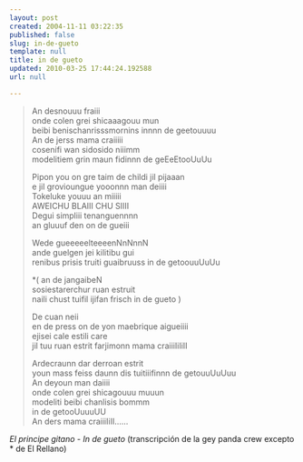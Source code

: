 ```yaml
---
layout: post
created: 2004-11-11 03:22:35
published: false
slug: in-de-gueto
template: null
title: in de gueto
updated: 2010-03-25 17:44:24.192588
url: null

---
```


> An desnouuu fraiii  
> onde colen grei shicaaagouu mun  
> beibi benischanrisssmornins innnn de geetouuuu  
> An de jerss mama craiiiii  
> cosenifi wan sidosido niiimm  
> modelitiem grin maun fidinnn de geEeEtooUuUu  
>
> Pipon you on gre taim de childi jil pijaaan  
> e jil grovioungue yooonnn man deiiii  
> Tokeluke youuu an miiiii  
> AWEICHU BLAIII CHU SIIII  
> Degui simpliii tenanguennnn  
> an gluuuf den on de gueiii  
>
> Wede gueeeeelteeeenNnNnnN  
> ande guelgen jei kilitibu gui  
> renibus prisis truiti guaibruuss in de getoouuUuUu  
>
> *( an de jangaibeN  
> sosiestarerchur ruan estruit  
> naili chust tuifil ijifan frisch in de gueto )  
> 
> De cuan neii  
> en de press on de yon maebrique aigueiiii  
> ejisei cale estili care  
> jil tuu ruan estrit farjimonn   mama craiiiIiIiII  
>
> Ardecraunn dar derroan estrit  
> youn mass feiss daunn dis tuitiiifinnn de getouuUuUuu  
> An deyoun man daiiii  
> onde colen grei shicagouuu muuun  
> modeliti beibi chanlisis bommm  
> in de getooUuuuUU  
> An ders mama craiiiIiII......

<cite>El principe gitano - In de gueto</cite>
(transcripción de la gey panda crew excepto * de El Rellano) 

